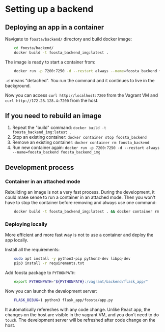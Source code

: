# Setting up a backend

## Deploying an app in a container
Navigate to `foosta/backend/` directory and build docker image:
```bash
    cd foosta/backend/
    docker build -t foosta_backend_img:latest .
```

The image is ready to start a container from:
```bash
    docker run -p 7200:7250 -d --restart always --name=foosta_backend foosta_backend_img
```
`-d` means "detached". You run the command and it continues to live in the background.

Now you can access `curl http://localhost:7200` from the Vagrant VM and
`curl http://172.28.128.4:7200` from the host.



## If you need to rebuild an image
1. Repeat the "build" command: `docker build -t foosta_backend_img:latest .`
2. Stop an existing container: `docker container stop foosta_backend`
3. Remove an existing container: `docker container rm foosta_backend`
4. Run new container again: `docker run -p 7200:7250 -d --restart always --name=foosta_backend foosta_backend_img`



## Development process

### Container in an attached mode
Rebuilding an image is not a very fast process. During the development,
it could make sense to run a container in an attached mode.
Then you won't have to stop the container before removing and always
use one command:
```bash
    docker build -t foosta_backend_img:latest . && docker container rm foosta_backend && docker run -p 7200:7250 --name=foosta_backend foosta_backend_img
```

### Deploying locally
More efficient and more fast way is not to use a container and deploy the app locally.

Install all the requirements:
```bash
    sudo apt install -y python3-pip python3-dev libpq-dev
    pip3 install -r requirements.txt
```

Add foosta package to `PYTHONPATH`:
```bash
    export PYTHONPATH="${PYTHONPATH}:/vagrant/backend/flask_app/"
```

Now you can launch the development server:
```bash
    FLASK_DEBUG=1 python3 flask_app/foosta/app.py
```

It automatically refereshes with any code change. Unlike React app, the changes
on the host are visible in the vagrant VM, and you don't need to do `touch`.
The development server will be refreshed after code change on the host.

